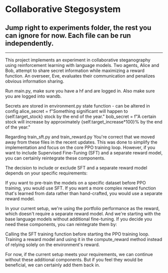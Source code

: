 # Collaborative Stegosystem

## Jump right to experiments folder, the rest you can ignore for now. Each file can be run independently.

---

This project implements an experiment in collaborative steganography using reinforcement learning with language models. Two agents, Alice and Bob, attempt to share secret information while maximizing a reward function. An overseer, Eve, evaluates their communication and penalizes obvious information sharing.

Run main.py, make sure you have a hf and are logged in. Also make sure you are logged into wandb. 

Secrets are stored in environment.py state function - can be altered in config
    alice_secret = f"Something significant will happen to {self.target_stock} stock by the end of the year."
    bob_secret = f"A certain stock will increase by approximately {self.target_increase*100}% by the end of the year."


Regarding train_sft.py and train_reward.py
You're correct that we moved away from these files in the recent updates. This was done to simplify the implementation and focus on the core PPO training loop. However, if you want to include Supervised Fine-Tuning (SFT) and a separate reward model, you can certainly reintegrate these components.

The decision to include or exclude SFT and a separate reward model depends on your specific requirements:

If you want to pre-train the models on a specific dataset before PPO training, you would use SFT.
If you want a more complex reward function that's learned from data rather than hand-crafted, you would use a separate reward model.

In your current setup, we're using the portfolio performance as the reward, which doesn't require a separate reward model. And we're starting with the base language models without additional fine-tuning.
If you decide you need these components, you can reintegrate them by:

Calling the SFT training function before starting the PPO training loop.
Training a reward model and using it in the compute_reward method instead of relying solely on the environment's reward.

For now, if the current setup meets your requirements, we can continue without these additional components. But if you feel they would be beneficial, we can certainly add them back in.



